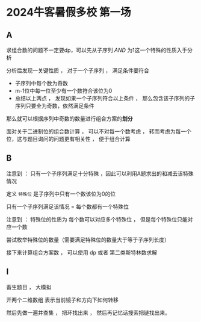 # 2024牛客暑假多校 第一场

## A

求组合数的问题不一定要dp，可以先从子序列 $AND$ 为1这一个特殊的性质入手分析

分析后发现一关键性质 ， 对于一个子序列 ， 满足条件要符合

- 子序列中每个数为奇数
- m-1位中每一位至少有一个数符合该位为0
- 总结以上两点 ， 发现如果一个子序列符合以上条件 ， 那么包含该子序列的子序列只要全为奇数，依然满足条件

那么就可以根据序列中奇数的数量进行组合方案的**划分**

面对关于二进制位的组合数计算 ， 可以不对每一个数考虑 ， 转而考虑为每一个位，这与题目询问的问题更有相关性 ， 便于组合计算

## B

注意到 ： 只有一个子序列满足十分特殊 ，因此可以利用A题求出的和减去该特殊情况

定义 `特殊位` 是子序列中只有一个数该位为0的位

只有一个子序列满足该情况 = 每个数都有一个特殊位

注意到 ： 特殊位的性质为 每个数可以对应多个特殊位 ， 但是每个特殊位只能对应一个数

尝试枚举特殊位的数量（需要满足特殊位的数量大于等于子序列长度）

接下来计算组合方案数 ， 可以使用 dp 或者 第二类斯特林数求解

## I

畜生题目 ， 大模拟

开两个二维数组 表示当前镜子和方向下如何转移

然后先做一遍并查集 ， 把环找出来 ， 然后再记忆话搜索把链找出来。
